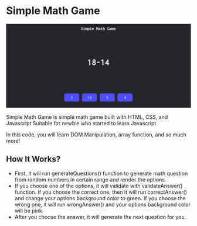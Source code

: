 # Simple Math Game
![Screenshot](screenshot.png)

Simple Math Game is simple math game built with HTML, CSS, and Javascript
Suitable for newbie who started to learn Javascript

In this code, you will learn DOM Manipulation, array function, and so much more!

## How It Works?
- First, it will run generateQuestions() function to generate math question from random numbers in certain range and render the options. 
- If you choose one of the options, it will validate with validateAnswer() function. If you choose the correct one, then it will run correctAnswer() and change your options background color to green. If you choose the wrong one, it will run wrongAnswer() and your options background color will be pink.
- After you choose the answer, it will generate the next question for you. 
